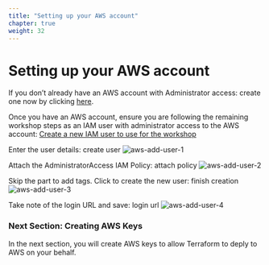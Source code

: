 ```yaml
---
title: "Setting up your AWS account"
chapter: true
weight: 32
---
```


# Setting up your AWS account

If you don’t already have an AWS account with Administrator access: create one now by clicking <a href="https://aws.amazon.com/getting-started/">here</a>.

Once you have an AWS account, ensure you are following the remaining workshop steps as an IAM user with administrator access to the AWS account: <a href="https://console.aws.amazon.com/iam/home?#/users$new">Create a new IAM user to use for the workshop</a>

Enter the user details: create user
![aws-add-user-1](/images/aws-add-user-1.png)

Attach the AdministratorAccess IAM Policy: attach policy
![aws-add-user-2](/images/aws-add-user-2.png)

Skip the part to add tags.  Click to create the new user: finish creation
![aws-add-user-3](/images/aws-add-user-3.png)

Take note of the login URL and save: login url
![aws-add-user-4](/images/aws-add-user-4.png)

### Next Section: Creating AWS Keys
In the next section, you will create AWS keys to allow Terraform to deply to AWS on your behalf.

